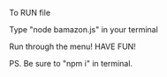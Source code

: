 To RUN file

Type "node bamazon.js" in your terminal

Run through the menu!  HAVE FUN!

PS. Be sure to "npm i" in terminal.
